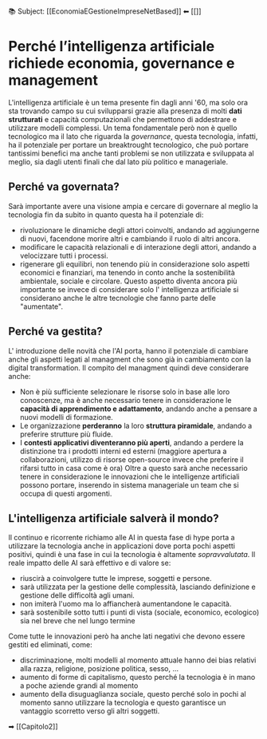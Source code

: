 📚 Subject: [[EconomiaEGestioneImpreseNetBased]]
⬅ [[]]

# Perché l’intelligenza artificiale richiede economia, governance e management
L'intelligenza artificiale è un tema presente fin dagli anni '60, ma solo ora sta trovando campo su cui svilupparsi grazie alla presenza di molti **dati strutturati** e capacità computazionali che permettono di addestrare e utilizzare modelli complessi.
Un tema fondamentale però non è quello tecnologico ma il lato che riguarda la *governance*, questa tecnologia, infatti, ha il potenziale per portare un breaktrought tecnologico, che può portare tantissimi benefici ma anche tanti problemi se non utilizzata e sviluppata al meglio, sia dagli utenti finali che dal lato più politico e manageriale.

## Perché va governata?
Sarà importante avere una visione ampia e cercare di governare al meglio la tecnologia fin da subito in quanto questa ha il potenziale di:
- rivoluzionare le dinamiche degli attori coinvolti, andando ad aggiungerne di nuovi, facendone morire altri e cambiando il ruolo di altri ancora.
- modificare le capacità relazionali e di interazione degli attori, andando a velocizzare tutti i processi.
- rigenerare gli equilibri, non tenendo più in considerazione solo aspetti economici e finanziari, ma tenendo in conto anche la sostenibilità ambientale, sociale e circolare.
Questo aspetto diventa ancora più importante se invece di considerare solo l' intelligenza artificiale si considerano anche le altre tecnologie che fanno parte delle "aumentate".

## Perché va gestita?
L' introduzione delle novità che l'AI porta, hanno il potenziale di cambiare anche gli aspetti legati al managment che sono già in cambiamento con la digital transformation.
Il compito del managment quindi deve considerare anche:
- Non è più sufficiente selezionare le risorse solo in base alle loro conoscenze, ma è anche necessario tenere in considerazione le **capacità di apprendimento e adattamento**, andando anche a pensare a nuovi modelli di formazione.
- Le organizzazione **perderanno** la loro **struttura piramidale**, andando a preferire strutture più fluide.
- I **contesti applicativi diventeranno più aperti**, andando a perdere la distinzione tra i prodotti interni ed esterni (maggiore apertura a collaborazioni, utilizzo di risorse open-source invece che preferire il rifarsi tutto in casa come è ora)
Oltre a questo sarà anche necessario tenere in considerazione le innovazioni che le intelligenze artificiali possono portare, inserendo in sistema manageriale un team che si occupa di questi argomenti.

## L'intelligenza artificiale salverà il mondo?

Il continuo e ricorrente richiamo alle AI in questa fase di hype porta a utilizzare la tecnologia anche in applicazioni dove porta pochi aspetti positivi, quindi è una fase in cui la tecnologia è altamente *sopravvalutata*.
Il reale impatto delle AI sarà effettivo e di valore se:
- riuscirà a coinvolgere tutte le imprese, soggetti e persone.
- sarà utilizzata per la gestione delle complessità, lasciando definizione e gestione delle difficoltà agli umani.
- non imiterà l'uomo ma lo affiancherà aumentandone le capacità.
- sarà sostenibile sotto tutti i punti di vista (sociale, economico, ecologico) sia nel breve che nel lungo termine

Come tutte le innovazioni però ha anche lati negativi che devono essere gestiti ed eliminati, come:
- discriminazione, molti modelli al momento attuale hanno dei bias relativi alla razza, religione, posizione politica, sesso, ...
- aumento di forme di capitalismo, questo perché la tecnologia è in mano a poche aziende grandi al momento
- aumento della disuguaglianza sociale, questo perché solo in pochi al momento sanno utilizzare la tecnologia e questo garantisce un vantaggio scorretto verso gli altri soggetti.

➡ [[Capitolo2]]